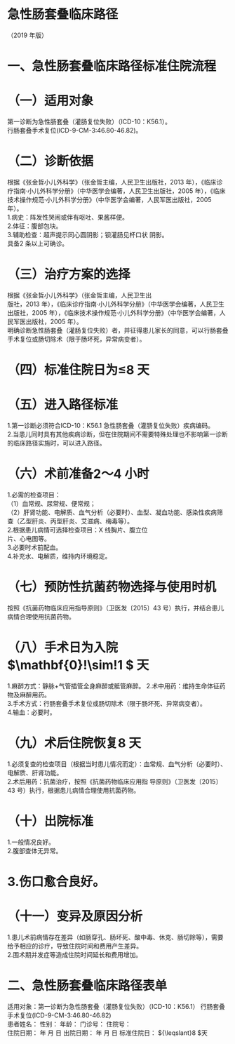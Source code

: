 # 急性肠套叠临床路径  
（2019 年版）  
# 一、急性肠套叠临床路径标准住院流程  
# （一）适用对象  
第一诊断为急性肠套叠（灌肠复位失败）（ICD-10：K56.1）。  
行肠套叠手术复位(ICD-9-CM-3:46.80-46.82)。  
# （二）诊断依据  
根据《张金哲小儿外科学》（张金哲主编，人民卫生出版社，2013 年），《临床诊疗指南·小儿外科学分册》（中华医学会编著，人民卫生出版社，2005 年），《临床技术操作规范·小儿外科学分册》（中华医学会编著，人民军医出版社，2005 年）。  
1.病史：阵发性哭闹或伴有呕吐、果酱样便。  
2.体征：腹部包块。  
3.辅助检查：超声提示同心圆阴影；钡灌肠见杯口状 阴影。  
具备2 条以上可确诊。  
# （三）治疗方案的选择  
根据《张金哲小儿外科学》（张金哲主编，人民卫生出  
版社，2013 年），《临床诊疗指南·小儿外科学分册》（中华医学会编著，人民卫生出版社，2005 年），《临床技术操作规范·小儿外科学分册》（中华医学会编著，人民军医出版社，2005 年）。  
明确诊断急性肠套叠（灌肠复位失败）者，并征得患儿家长的同意，可以行肠套叠手术复位或肠切除术（限于肠坏死，异常病变者）。  
# （四）标准住院日为≤8 天  
# （五）进入路径标准  
1.第一诊断必须符合ICD-10：K56.1 急性肠套叠（灌肠复位失败）疾病编码。  
2.当患儿同时具有其他疾病诊断，但在住院期间不需要特殊处理也不影响第一诊断的临床路径实施时，可以进入路径。  
# （六）术前准备2～4 小时  
1.必需的检查项目：  
（1）血常规、尿常规、便常规；  
（2）肝肾功能、电解质、血气分析（必要时）、血型、凝血功能、感染性疾病筛查（乙型肝炎、丙型肝炎、艾滋病、梅毒等）。  
2.根据患儿病情可选择检查项目：X 线胸片、腹立位  
片、心电图等。  
3.必要时术前配血。  
4.补充水、电解质，维持内环境稳定。  
# （七）预防性抗菌药物选择与使用时机  
按照《抗菌药物临床应用指导原则》（卫医发〔2015〕43 号）执行，并结合患儿病情合理使用抗菌药物。  
# （八）手术日为入院 $\mathbf{0}\!\sim\!1 $ 天  
1.麻醉方式：静脉+气管插管全身麻醉或骶管麻醉。 2.术中用药：维持生命体征药物及麻醉用药。  
3.手术方式：行肠套叠手术复位或肠切除术（限于肠坏死、异常病变者）。  
4.输血：必要时。  
# （九）术后住院恢复8 天  
1.必须复查的检查项目（根据当时患儿情况而定）：血常规、血气分析（必要时）、电解质、肝肾功能。  
2.术后用药：抗菌治疗，按照《抗菌药物临床应用指 导原则》（卫医发〔2015〕43 号）执行，根据患儿病情合理使用抗菌药物。  
# （十）出院标准  
1.一般情况良好。  
2.腹部查体无异常。  
# 3.伤口愈合良好。  
# （十一）变异及原因分析  
1.患儿术前病情存在差异（如肠穿孔、肠坏死、酸中毒、休克、肠切除等），需要给予相应的诊疗，导致住院时间和费用产生差异。  
2.围术期并发症等造成住院时间延长和费用增加。  
# 二、急性肠套叠临床路径表单  
适用对象：第一诊断为急性肠套叠（灌肠复位失败）（ICD-10：K56.1） 行肠套叠手术复位(ICD-9-CM-3:46.80-46.82)  
患者姓名：           性别：    年龄：    门诊号：       住院号：  
住院日期：     年  月  日   出院日期：    年  月   日  标准住院日： ${\leqslant}8 $天  
